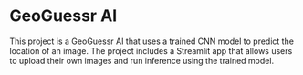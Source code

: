 # GeoGuessr AI

This project is a GeoGuessr AI that uses a trained CNN model to predict the location of an image. 
The project includes a Streamlit app that allows users to upload their own images and run inference using the trained model.

